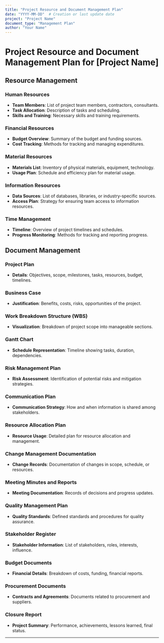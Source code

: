 ```yaml
---
title: "Project Resource and Document Management Plan"
date: "YYYY-MM-DD"  # Creation or last update date
project: "Project Name"
document_type: "Management Plan"
author: "Your Name"
---
```


# Project Resource and Document Management Plan for [Project Name]

## Resource Management

### Human Resources

- **Team Members**: List of project team members, contractors, consultants.
- **Task Allocation**: Description of tasks and scheduling.
- **Skills and Training**: Necessary skills and training requirements.

### Financial Resources

- **Budget Overview**: Summary of the budget and funding sources.
- **Cost Tracking**: Methods for tracking and managing expenditures.

### Material Resources

- **Materials List**: Inventory of physical materials, equipment, technology.
- **Usage Plan**: Schedule and efficiency plan for material usage.

### Information Resources

- **Data Sources**: List of databases, libraries, or industry-specific sources.
- **Access Plan**: Strategy for ensuring team access to information resources.

### Time Management

- **Timeline**: Overview of project timelines and schedules.
- **Progress Monitoring**: Methods for tracking and reporting progress.

## Document Management

### Project Plan

- **Details**: Objectives, scope, milestones, tasks, resources, budget, timelines.

### Business Case

- **Justification**: Benefits, costs, risks, opportunities of the project.

### Work Breakdown Structure (WBS)

- **Visualization**: Breakdown of project scope into manageable sections.

### Gantt Chart

- **Schedule Representation**: Timeline showing tasks, duration, dependencies.

### Risk Management Plan

- **Risk Assessment**: Identification of potential risks and mitigation strategies.

### Communication Plan

- **Communication Strategy**: How and when information is shared among stakeholders.

### Resource Allocation Plan

- **Resource Usage**: Detailed plan for resource allocation and management.

### Change Management Documentation

- **Change Records**: Documentation of changes in scope, schedule, or resources.

### Meeting Minutes and Reports

- **Meeting Documentation**: Records of decisions and progress updates.

### Quality Management Plan

- **Quality Standards**: Defined standards and procedures for quality assurance.

### Stakeholder Register

- **Stakeholder Information**: List of stakeholders, roles, interests, influence.

### Budget Documents

- **Financial Details**: Breakdown of costs, funding, financial reports.

### Procurement Documents

- **Contracts and Agreements**: Documents related to procurement and suppliers.

### Closure Report

- **Project Summary**: Performance, achievements, lessons learned, final status.

---
